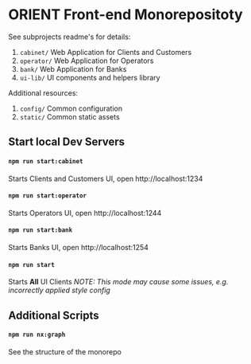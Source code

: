 # ORIENT Front-end Monorepositoty

See subprojects readme's for details:

1. `cabinet/` Web Application for Clients and Customers
1. `operator/` Web Application for Operators
1. `bank/` Web Application for Banks
1. `ui-lib/` UI components and helpers library

Additional resources:

1. `config/` Common configuration
1. `static/` Common static assets

## Start local Dev Servers

#### `npm run start:cabinet`

Starts Clients and Customers UI, open http://localhost:1234

#### `npm run start:operator`

Starts Operators UI, open http://localhost:1244

#### `npm run start:bank`

Starts Banks UI, open http://localhost:1254

#### `npm run start`

Starts **All** UI Clients
*NOTE: This mode may cause some issues, e.g. incorrectly applied style config*

## Additional Scripts

#### `npm run nx:graph`

See the structure of the monorepo
